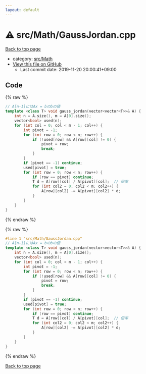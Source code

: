 ```yaml
---
layout: default
---
```


<!-- mathjax config similar to math.stackexchange -->
<script type="text/javascript" async
  src="https://cdnjs.cloudflare.com/ajax/libs/mathjax/2.7.5/MathJax.js?config=TeX-MML-AM_CHTML">
</script>
<script type="text/x-mathjax-config">
  MathJax.Hub.Config({
    TeX: { equationNumbers: { autoNumber: "AMS" }},
    tex2jax: {
      inlineMath: [ ['$','$'] ],
      processEscapes: true
    },
    "HTML-CSS": { matchFontHeight: false },
    displayAlign: "left",
    displayIndent: "2em"
  });
</script>

<script type="text/javascript" src="https://cdnjs.cloudflare.com/ajax/libs/jquery/3.4.1/jquery.min.js"></script>
<script src="https://cdn.jsdelivr.net/npm/jquery-balloon-js@1.1.2/jquery.balloon.min.js" integrity="sha256-ZEYs9VrgAeNuPvs15E39OsyOJaIkXEEt10fzxJ20+2I=" crossorigin="anonymous"></script>
<script type="text/javascript" src="../../../assets/js/copy-button.js"></script>
<link rel="stylesheet" href="../../../assets/css/copy-button.css" />


# :warning: src/Math/GaussJordan.cpp

<a href="../../../index.html">Back to top page</a>

* category: <a href="../../../index.html#64f6d80a21cfb0c7e1026d02dde4f7fa">src/Math</a>
* <a href="{{ site.github.repository_url }}/blob/master/src/Math/GaussJordan.cpp">View this file on GitHub</a>
    - Last commit date: 2019-11-20 20:00:41+09:00




## Code

<a id="unbundled"></a>
{% raw %}
```cpp
// A[n-1]にはAx = bのbの値
template <class T> void gauss_jordan(vector<vector<T>>& A) {
    int n = A.size(), m = A[0].size();
    vector<bool> used(n);
    for (int col = 0; col < m - 1; col++) {
        int pivot = -1;
        for (int row = 0; row < n; row++) {
            if (!used[row] && A[row][col] != 0) {
                pivot = row;
                break;
            }
        }
        if (pivot == -1) continue;
        used[pivot] = true;
        for (int row = 0; row < n; row++) {
            if (row == pivot) continue;
            T d = A[row][col] / A[pivot][col];  // 倍率
            for (int col2 = 0; col2 < m; col2++) {
                A[row][col2] -= A[pivot][col2] * d;
            }
        }
    }
}

```
{% endraw %}

<a id="bundled"></a>
{% raw %}
```cpp
#line 1 "src/Math/GaussJordan.cpp"
// A[n-1]にはAx = bのbの値
template <class T> void gauss_jordan(vector<vector<T>>& A) {
    int n = A.size(), m = A[0].size();
    vector<bool> used(n);
    for (int col = 0; col < m - 1; col++) {
        int pivot = -1;
        for (int row = 0; row < n; row++) {
            if (!used[row] && A[row][col] != 0) {
                pivot = row;
                break;
            }
        }
        if (pivot == -1) continue;
        used[pivot] = true;
        for (int row = 0; row < n; row++) {
            if (row == pivot) continue;
            T d = A[row][col] / A[pivot][col];  // 倍率
            for (int col2 = 0; col2 < m; col2++) {
                A[row][col2] -= A[pivot][col2] * d;
            }
        }
    }
}

```
{% endraw %}

<a href="../../../index.html">Back to top page</a>

